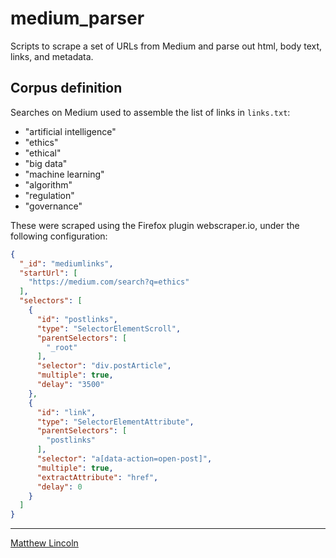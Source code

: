 medium_parser
=============

Scripts to scrape a set of URLs from Medium and parse out html, body text, links, and metadata.

## Corpus definition

Searches on Medium used to assemble the list of links in `links.txt`:

- "artificial intelligence"
- "ethics"
- "ethical"
- "big data"
- "machine learning"
- "algorithm"
- "regulation"
- "governance"

These were scraped using the Firefox plugin webscraper.io, under the following configuration:

```json
{
  "_id": "mediumlinks",
  "startUrl": [
    "https://medium.com/search?q=ethics"
  ],
  "selectors": [
    {
      "id": "postlinks",
      "type": "SelectorElementScroll",
      "parentSelectors": [
        "_root"
      ],
      "selector": "div.postArticle",
      "multiple": true,
      "delay": "3500"
    },
    {
      "id": "link",
      "type": "SelectorElementAttribute",
      "parentSelectors": [
        "postlinks"
      ],
      "selector": "a[data-action=open-post]",
      "multiple": true,
      "extractAttribute": "href",
      "delay": 0
    }
  ]
}
```

---
[Matthew Lincoln](https://matthewlincoln.net)
